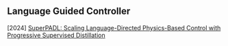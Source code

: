 ## Language Guided Controller

[2024] [SuperPADL: Scaling Language-Directed Physics-Based Control with Progressive Supervised Distillation](https://arxiv.org/abs/2407.10481)

